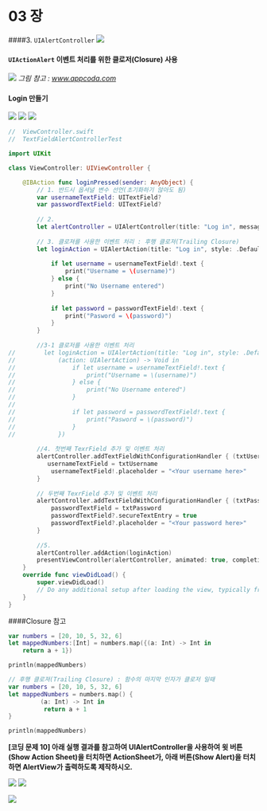 # 03 장


####3. `UIAlertController`
![](UIAlertContl01.png)

#### `UIActionAlert` 이벤트 처리를 위한 클로저(Closure) 사용 
![](Closure.png)
*그림 참고 : www.appcoda.com*


#### Login 만들기 
![](textAlert01.jpg) ![](textAlert02.jpg) ![](textAlert03.jpg)

```Swift
//  ViewController.swift
//  TextFieldAlertControllerTest

import UIKit

class ViewController: UIViewController {

    @IBAction func loginPressed(sender: AnyObject) {
        // 1. 반드시 옵셔널 변수 선언(초기화하기 않아도 됨)
        var usernameTextField: UITextField?
        var passwordTextField: UITextField?
        
        // 2.
        let alertController = UIAlertController(title: "Log in", message: "Please enter your account", preferredStyle: .Alert)
        
        // 3. 클로져를 사용한 이벤트 처리 : 후행 클로져(Trailing Closure)
        let loginAction = UIAlertAction(title: "Log in", style: .Default) { (action: UIAlertAction) -> Void in
            
            if let username = usernameTextField!.text {
                print("Username = \(username)")
            } else {
                print("No Username entered")
            }
            
            if let password = passwordTextField!.text {
                print("Pasword = \(password)")
            }
        }
           
        //3-1 클로저를 사용한 이벤트 처리
//        let loginAction = UIAlertAction(title: "Log in", style: .Default, handler: {
//            (action: UIAlertAction) -> Void in
//                if let username = usernameTextField!.text {
//                    print("Username = \(username)")
//                } else {
//                    print("No Username entered")
//                }
//                
//                if let password = passwordTextField!.text {
//                    print("Pasword = \(password)")
//                }
//            })
        
        //4. 첫번째 TexrField 추가 및 이벤트 처리
        alertController.addTextFieldWithConfigurationHandler { (txtUsername: UITextField) -> Void in
           usernameTextField = txtUsername
            usernameTextField!.placeholder = "<Your username here>"
        }
        
        // 두번째 TexrField 추가 및 이벤트 처리
        alertController.addTextFieldWithConfigurationHandler { (txtPassword) -> Void in
            passwordTextField = txtPassword
            passwordTextField?.secureTextEntry = true
            passwordTextField?.placeholder = "<Your password here>"
        }
        
        //5.
        alertController.addAction(loginAction)
        presentViewController(alertController, animated: true, completion: nil)  
    }
    override func viewDidLoad() {
        super.viewDidLoad()
        // Do any additional setup after loading the view, typically from a nib.
    }
}
```
####Closure 참고
```Swift
var numbers = [20, 10, 5, 32, 6]
let mappedNumbers:[Int] = numbers.map({(a: Int) -> Int in
    return a + 1})

println(mappedNumbers)
```
```Swift
// 후행 클로져(Trailing Closure) : 함수의 마지막 인자가 클로저 일때
var numbers = [20, 10, 5, 32, 6]
let mappedNumbers = numbers.map() {
         (a: Int) -> Int in
          return a + 1
}

println(mappedNumbers)
```


**[코딩 문제 10] 아래 실행 결과를 참고하여 UIAlertController을 사용하여 윗 버튼(Show Action Sheet)을 터치하면 ActionSheet가, 아래 버튼(Show Alert)을 터치하면 AlertView가 출력하도록 제작하시오.**

![](01Alert.jpg) ![](02Alert.jpg)

![](03Alert.jpg)
